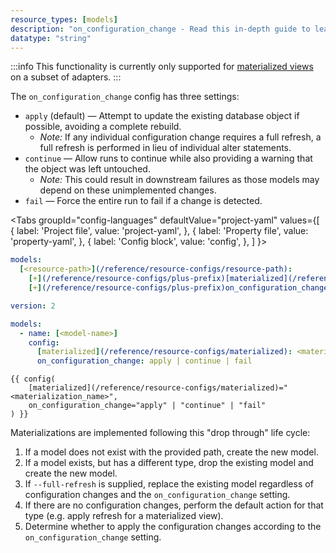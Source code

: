 ```yaml
---
resource_types: [models]
description: "on_configuration_change - Read this in-depth guide to learn about configuration change monitoring in dbt."
datatype: "string"
---
```


:::info
This functionality is currently only supported for [materialized views](/docs/build/materializations#materialized-view) on a subset of adapters.
:::

The `on_configuration_change` config has three settings:
- `apply` (default) &mdash; Attempt to update the existing database object if possible, avoiding a complete rebuild.
  - *Note:* If any individual configuration change requires a full refresh, a full refresh is performed in lieu of individual alter statements.
- `continue` &mdash; Allow runs to continue while also providing a warning that the object was left untouched.
  - *Note:* This could result in downstream failures as those models may depend on these unimplemented changes.
- `fail` &mdash; Force the entire run to fail if a change is detected.

<Tabs
  groupId="config-languages"
  defaultValue="project-yaml"
  values={[
    { label: 'Project file', value: 'project-yaml', },
    { label: 'Property file', value: 'property-yaml', },
    { label: 'Config block', value: 'config', },
  ]
}>


<TabItem value="project-yaml">

<File name='dbt_project.yml'>

```yaml
models:
  [<resource-path>](/reference/resource-configs/resource-path):
    [+](/reference/resource-configs/plus-prefix)[materialized](/reference/resource-configs/materialized): <materialization_name>
    [+](/reference/resource-configs/plus-prefix)on_configuration_change: apply | continue | fail
```

</File>

</TabItem>


<TabItem value="property-yaml">

<File name='models/properties.yml'>

```yaml
version: 2

models:
  - name: [<model-name>]
    config:
      [materialized](/reference/resource-configs/materialized): <materialization_name>
      on_configuration_change: apply | continue | fail
```

</File>

</TabItem>


<TabItem value="config">

<File name='models/<model_name>.sql'>

```jinja
{{ config(
    [materialized](/reference/resource-configs/materialized)="<materialization_name>",
    on_configuration_change="apply" | "continue" | "fail"
) }}
```

</File>

</TabItem>

</Tabs>

Materializations are implemented following this "drop through" life cycle:
1. If a model does not exist with the provided path, create the new model.
2. If a model exists, but has a different type, drop the existing model and create the new model. 
3. If `--full-refresh` is supplied, replace the existing model regardless of configuration changes and the `on_configuration_change` setting.
4. If there are no configuration changes, perform the default action for that type (e.g. apply refresh for a materialized view).
5. Determine whether to apply the configuration changes according to the `on_configuration_change` setting.
